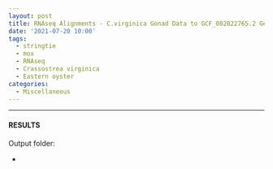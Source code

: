 ```yaml
---
layout: post
title: RNAseq Alignments - C.virginica Gonad Data to GCF_002022765.2 Genome Using StringTie on Mox
date: '2021-07-20 10:00'
tags: 
  - stringtie
  - mox
  - RNAseq
  - Crassostrea virginica
  - Eastern oyster
categories: 
  - Miscellaneous
---
```




---

#### RESULTS

Output folder:

- []()

